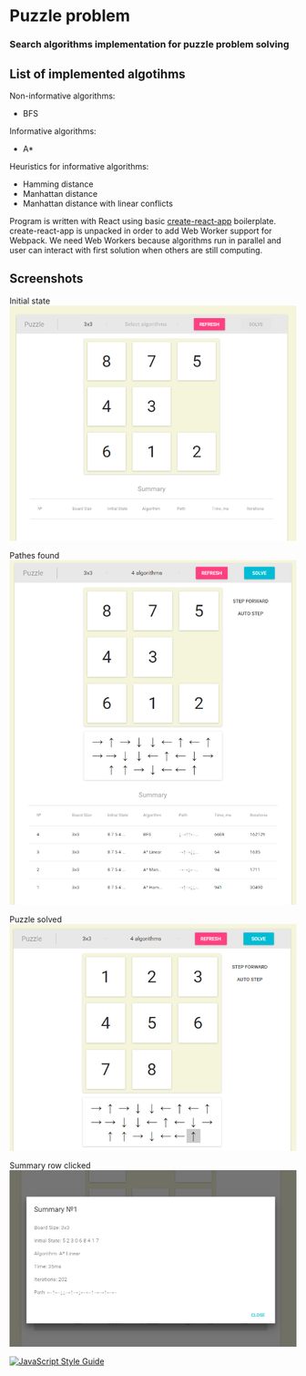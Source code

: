 # Puzzle problem

### Search algorithms implementation for puzzle problem solving

## List of implemented algotihms

Non-informative algorithms:
- BFS

Informative algorithms:
- A*

Heuristics for informative algorithms:
- Hamming distance
- Manhattan distance
- Manhattan distance with linear conflicts

Program is written with React using basic [create-react-app](https://github.com/facebookincubator/create-react-app) boilerplate.
create-react-app is unpacked in order to add Web Worker support for Webpack. We need Web Workers because algorithms run in parallel and user can interact with first solution when others are still computing.

## Screenshots
Initial state
![Initial state](./screenshots/1.PNG)

Pathes found
![Pathes found](./screenshots/2.PNG)

Puzzle solved
![Puzzle solved](./screenshots/3.PNG)

Summary row clicked
![Summary row clicked](./screenshots/4.PNG)

[![JavaScript Style Guide](https://img.shields.io/badge/code_style-standard-brightgreen.svg)](https://standardjs.com)
